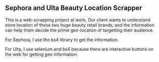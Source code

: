 ## Sephora and Ulta Beauty Location Scrapper

This is a web-scrapping project at work. 
Our client wants to understand store location of these two huge beauty retail brands, and the information can help them decide the prime geo-location of targetting their audience.

For Sephora, I use the bs4 library to get the information.

For Ulta, I use selenium and bs4 because there are interactive buttons on the web for getting geo information.
